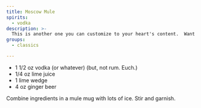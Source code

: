 ```yaml
---
title: Moscow Mule
spirits:
  - vodka
description: >-
  This is another one you can customize to your heart's content.  Want whiskey instead of vodka?  Want orange instead of lime?  Or blackberry?  Or mint?  As long as it's in the mug with ginger beer, it's probably technically still a mule.
groups:
  - classics

---
```


- 1 1/2 oz vodka (or whatever) (but, not rum.  Euch.)
- 1/4 oz lime juice
- 1 lime wedge
- 4 oz ginger beer

Combine ingredients in a mule mug with lots of ice.  Stir and garnish.